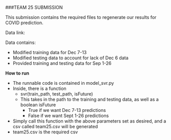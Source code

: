 ###TEAM 25 SUBMISSION

This submission contains the required files to regenerate our results for COVID prediction.

Data link:

Data contains:
- Modified training data for Dec 7-13
- Modified testing data to account for lack of Dec 6 data
- Provided training and testing data for Sep 1-26

**How to run**
- The runnable code is contained in model_svr.py
- Inside, there is a function
    - svr(train_path, test_path, isFuture)
    - This takes in the path to the training and testing data, as well as a boolean isFuture
        - True if we want Dec 7-13 predictions
        - False if we want Sept 1-26 predictions
- Simply call this function with the above parameters set as desired, and a csv called team25.csv will be generated
- team25.csv is the required csv
